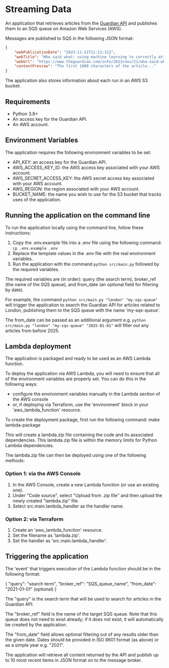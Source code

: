 # Streaming Data

An application that retrieves articles from the [Guardian API](https://open-platform.theguardian.com/) and publishes them to an SQS queue on Amazon Web Services (AWS).

Messages are published to SQS in the following JSON format:
```json
{
    "webPublicationDate": "2023-11-21T11:11:31Z",
    "webTitle": "Who said what: using machine learning to correctly attribute quotes",
    "webUrl": "https://www.theguardian.com/info/2023/nov/21/who-said-what-using-machine-learning-to-correctly-attribute-quotes",
    "contentPreview": "The first 1000 characters of the article..."
}
```

The application also stores information about each run in an AWS S3 bucket. 

## Requirements

- Python 3.8+
- An access key for the Guardian API.
- An AWS account.

## Environment Variables

The application requires the following environment variables to be set:

- API_KEY: an access key for the Guardian API.
- AWS_ACCESS_KEY_ID: the AWS access key associated with your AWS account.
- AWS_SECRET_ACCESS_KEY: the AWS secret access key associated with your AWS account.
- AWS_REGION: the region associated with your AWS account.
- BUCKET_NAME: the name you wish to use for the S3 bucket that tracks uses of the application.

## Running the application on the command line

To run the application locally using the command line, follow these instructions:

1. Copy the .env.example file into a .env file using the following command: ```cp .env.example .env```
2. Replace the template values in the .env file with the real environment variables.
3. Run the application with the command ```python src/main.py``` followed by the required variables.

The required variables are (in order): query (the search term), broker_ref (the name of the SQS queue), and from_date (an optional field for filtering by date).

For example, the command ```python src/main.py "london" "my-sqs-queue"``` will trigger the application to search the Guardian API for articles related to London, publishing them to the SQS queue with the name 'my-sqs-queue'.

The from_date can be passed as an additional argument e.g. ```python src/main.py "london" "my-sqs-queue" "2025-01-01"``` will filter out any articles from before 2025.

## Lambda deployment

The application is packaged and ready to be used as an AWS Lambda function. 

To deploy the application via AWS Lambda, you will need to ensure that all of the environment variables are properly set. You can do this in the following ways:
- configure the environment variables manually in the Lambda section of the AWS console
- or, if deploying via Terraform, use the 'environment' block in your 'aws_lambda_function' resource.

To create the deployment package, first run the following command: make lambda-package

This will create a lambda.zip file containing the code and its associated dependencies. This lambda.zip file is within the memory limits for Python Lambda dependencies.

The lambda.zip file can then be deployed using one of the following methods:

### Option 1: via the AWS Console

1. In the AWS Console, create a new Lambda function (or use an existing one).
2. Under "Code source", select "Upload from .zip file" and then upload the newly created "lambda.zip" file.
3. Select src.main.lambda_handler as the handler name.

### Option 2: via Terraform

1. Create an 'aws_lambda_function' resource.
2. Set the filename as 'lambda.zip'.
3. Set the handler as 'src.main.lambda_handler'.

## Triggering the application

The 'event' that triggers execution of the Lambda function should be in the following format:

{
    "query": "search term",
    "broker_ref": "SQS_queue_name",
    "from_date": "2021-01-01" (optional)
}

The "query" is the search term that will be used to search for articles in the Guardian API. 

The "broker_ref" field is the name of the target SQS queue. Note that this queue does not need to exist already; if it does not exist, it will automatically be created by the application.

The "from_date" field allows optional filtering out of any results older than the given date. Dates should be provided in ISO 8601 format (as above) or as a simple year e.g. "2021". 

The application will retrieve all content returned by the API and publish up to 10 most recent items in JSON format on to the message broker.
